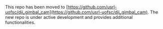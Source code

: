 This repo has been moved to [https://github.com/usrl-uofsc/dji_gimbal_cam](https://github.com/usrl-uofsc/dji_gimbal_cam). The new repo is under active development and provides additional functionalities.
